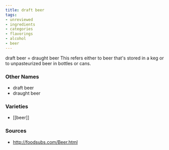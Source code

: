 ```yaml
---
title: draft beer
tags:
- unreviewed
- ingredients
- categories
- flavorings
- alcohol
- beer
---
```

draft beer = draught beer This refers either to beer that's stored in a keg or to unpasteurized beer in bottles or cans.

### Other Names

* draft beer
* draught beer

### Varieties

* [[beer]]

### Sources
* http://foodsubs.com/Beer.html
